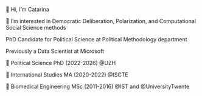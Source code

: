 👋 Hi, I’m Catarina

👀 I’m interested in Democratic Deliberation, Polarization, and Computational Social Science methods

PhD Candidate for Political Science at Political Methodology department

Previously a Data Scientist at Microsoft 

🌱 Political Science PhD (2022-2026) @UZH

🌱 International Studies MA (2020-2022) @ISCTE

🌱 Biomedical Engineering MSc (2011-2016) @IST and @UniversityTwente


<!---
CT-P/CT-P is a ✨ special ✨ repository because its `README.md` (this file) appears on your GitHub profile.
You can click the Preview link to take a look at your changes.
--->
